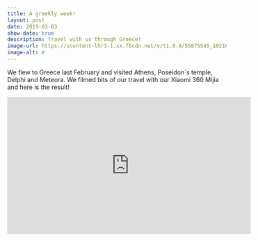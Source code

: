 ```yaml
---
title: A greekly week!
layout: post
date: 2019-03-03
show-date: true
description: Travel with us through Greece!
image-url: https://scontent-lhr3-1.xx.fbcdn.net/v/t1.0-9/55875545_10216615848342106_1895688037766004736_o.jpg?_nc_cat=105&_nc_oc=AQnmjAbfVyIHNeHWeKp3WaEdju48ghO4f7-5lBmVBTT8bMnIEwsWLxg8qkXiT8SfVzE&_nc_ht=scontent-lhr3-1.xx&oh=96b62d7b3d70d27ad92e659e96c19c82&oe=5DFC010B
image-alt: #
---
```


We flew to Greece last February and visited Athens, Poseidon´s temple, Delphi and Meteora. We filmed bits of our travel with our Xiaomi 360 Mijia and here is the result! 

<div style="text-align: center;"><iframe width="560" height="315" src="https://www.youtube.com/embed/CxdAn8y-65Q" frameborder="0" allow="accelerometer; autoplay; encrypted-media; gyroscope; picture-in-picture" allowfullscreen></iframe></div>
